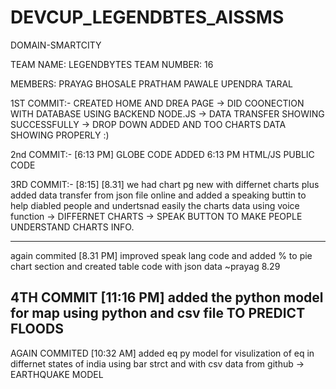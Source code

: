 # DEVCUP_LEGENDBTES_AISSMS
DOMAIN-SMARTCITY

TEAM NAME: LEGENDBYTES
TEAM NUMBER: 16

MEMBERS: PRAYAG BHOSALE
PRATHAM PAWALE
UPENDRA TARAL


1ST COMMIT:-
CREATED HOME AND DREA PAGE
-> DID COONECTION WITH DATABASE USING BACKEND NODE.JS 
-> DATA TRANSFER SHOWING SUCCESSFULLY 
-> DROP DOWN ADDED AND TOO CHARTS DATA SHOWING PROPERLY :)


2nd COMMIT:- [6:13 PM]
GLOBE CODE ADDED 6:13 PM HTML/JS PUBLIC CODE


3RD COMMIT:- [8:15] [8.31]
we had chart pg new with differnet charts plus added data transfer from json file online and added a speaking buttin to help diabled people and undertsnad easily the charts data using voice function
-> DIFFERNET CHARTS
-> SPEAK BUTTON TO MAKE PEOPLE UNDERSTAND CHARTS INFO. 

 ------------------------------
 again commited [8.31 PM]
 improved speak lang code and added % to pie chart section and created table code with json data  ~prayag 8.29
 
 4TH COMMIT [11:16 PM]
 added the python model for map using python and csv file TO PREDICT FLOODS
 --------------------------------------
 AGAIN COMMITED  [10:32 AM]
 added eq py model for visulization of eq in differnet states of india using bar strct and with csv data from github
 -> EARTHQUAKE MODEL
 
